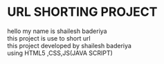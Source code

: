 # URL SHORTING PROJECT 
hello my name is shailesh baderiya <br>
this project is use to short url <br>
this project developed by shailesh baderiya <br>
using HTML5 ,CSS,JS(JAVA SCRIPT)
